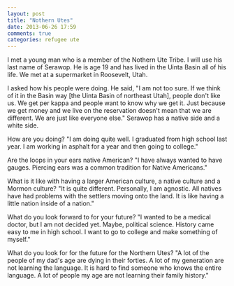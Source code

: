 ```yaml
---
layout: post
title: "Nothern Utes"
date: 2013-06-26 17:59
comments: true
categories: refugee ute 
---
```

I met a young man who is a member of the Nothern Ute Tribe.  I will use his last name of Serawop.  He is age 19 and has lived in the Uinta Basin all of his life.  We met at a supermarket in Roosevelt, Utah.  

I asked how his people were doing.  He said, "I am not too sure.  If we think of it in the Basin way [the Uinta Basin of northeast Utah], people don't like us.  We get per kappa and people want to know why we get it.  Just because we get money and we live on the reservation doesn't mean that we are different.  We are just like everyone else."  Serawop has a native side and a white side.  

How are you doing?  "I am doing quite well.  I graduated from high school last year.  I am working in asphalt for a year and then going to college."

Are the loops in your ears native American?  "I have always wanted to have gauges.  Piercing ears was a common tradition for Native Americans."  

What is it like with having a larger American culture, a native culture and a Mormon culture?  "It is quite different.  Personally, I am agnostic.  All natives have had problems with the settlers moving onto the land.  It is like having a little nation inside of a nation."

What do you look forward to for your future?  "I wanted to be a medical doctor, but I am not decided yet.  Maybe, political science.  History came easy to me in high school.  I want to go to college and make something of myself."

What do you look for for the future for the Northern Utes?  "A lot of the people of my dad's age are dying in their forties.  A lot of my generation are not learning the language.  It is hard to find someone who knows the entire language.  A lot of people my age are not learning their family history."
